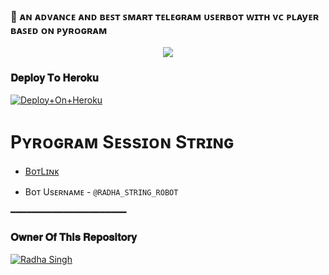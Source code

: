 ### 🥀 ᴀɴ ᴀᴅᴠᴀɴᴄᴇ ᴀɴᴅ ʙᴇꜱᴛ ꜱᴍᴀʀᴛ ᴛᴇʟᴇɢʀᴀᴍ ᴜꜱᴇʀʙᴏᴛ ᴡɪᴛʜ ᴠᴄ ᴩʟᴀyᴇʀ ʙᴀꜱᴇᴅ ᴏɴ ᴩyʀᴏɢʀᴀᴍ

<p align="center"><a href="https://t.me/RadhaX2Support"><img src="https://graph.org/file/e226968da3698dd09a307.jpg"></a></p>




### 𝐃𝐞𝐩𝐥𝐨𝐲 𝐓𝐨 𝐇𝐞𝐫𝐨𝐤𝐮

[![Deploy+On+Heroku](https://www.herokucdn.com/deploy/button.svg)](https://heroku.com/deploy?template=https://github.com/RadhaK8/RadhaXUserBot)



# Pʏʀᴏɢʀᴀᴍ Sᴇssɪᴏɴ Sᴛʀɪɴɢ

- [BᴏᴛLɪɴᴋ](https://t.me/RADHA_STRING_ROBOT)

- Bᴏᴛ Usᴇʀɴᴀᴍᴇ - `@RADHA_STRING_ROBOT`

━━━━━━━━━━━━━━━━━━━━━━




### 𝐎𝐰𝐧𝐞𝐫 𝐎𝐟 𝐓𝐡𝐢𝐬 𝐑𝐞𝐩𝐨𝐬𝐢𝐭𝐨𝐫𝐲
[![Radha Singh](https://graph.org/file/72ee8cb61ee28bfe9e76f.jpg)](https://t.me/MissRadha)